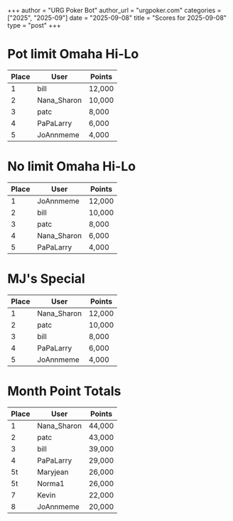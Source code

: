 +++
author = "URG Poker Bot"
author_url = "urgpoker.com"
categories = ["2025", "2025-09"]
date = "2025-09-08"
title = "Scores for 2025-09-08"
type = "post"
+++
# Pot limit Omaha Hi-Lo

| Place | User | Points |
|-------|------|--------|
| 1 | bill | 12,000 |
| 2 | Nana_Sharon | 10,000 |
| 3 | patc | 8,000 |
| 4 | PaPaLarry | 6,000 |
| 5 | JoAnnmeme | 4,000 |

# No limit Omaha Hi-Lo

| Place | User | Points |
|-------|------|--------|
| 1 | JoAnnmeme | 12,000 |
| 2 | bill | 10,000 |
| 3 | patc | 8,000 |
| 4 | Nana_Sharon | 6,000 |
| 5 | PaPaLarry | 4,000 |

# MJ's Special

| Place | User | Points |
|-------|------|--------|
| 1 | Nana_Sharon | 12,000 |
| 2 | patc | 10,000 |
| 3 | bill | 8,000 |
| 4 | PaPaLarry | 6,000 |
| 5 | JoAnnmeme | 4,000 |

# Month Point Totals

| Place | User | Points |
|-------|------|--------|
| 1 | Nana_Sharon | 44,000 |
| 2 | patc | 43,000 |
| 3 | bill | 39,000 |
| 4 | PaPaLarry | 29,000 |
| 5t | Maryjean | 26,000 |
| 5t | Norma1 | 26,000 |
| 7 | Kevin | 22,000 |
| 8 | JoAnnmeme | 20,000 |

